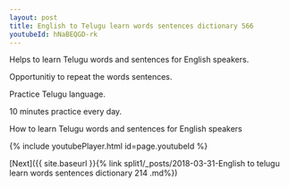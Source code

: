 ```yaml
---
layout: post
title: English to Telugu learn words sentences dictionary 566 
youtubeId: hNaBEQGD-rk
---
```

 
 
Helps to learn Telugu words and sentences for English speakers.

Opportunitiy to repeat the words sentences. 

Practice Telugu language. 
 
10 minutes practice every day. 
 
How to learn Telugu words and sentences for English speakers 
 
{% include youtubePlayer.html id=page.youtubeId %}
 
 
[Next]({{ site.baseurl }}{% link  split1/_posts/2018-03-31-English to telugu learn words sentences dictionary 214 .md%})
 
